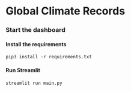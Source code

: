 # Global Climate Records

### Start the dashboard

#### Install the requirements
`pip3 install -r requirements.txt`

#### Run Streamlit
`streamlit run main.py `